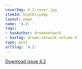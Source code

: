 ```yaml
---
coverImg: 4.2-cover.jpg
itemId: bcphblsydwp
layout: page
name: '4.2: '
tags:
- hasAuthor: dreamnetwork
- hasTag: dream-network-volume-4
type: post
urlSlug: '4.2'
---
```

<a href="../files/pdfs/Volume_4/4.2-The-Dream-Network_Volume-4_Issue-2.pdf" download="">Download issue 4.2</a>